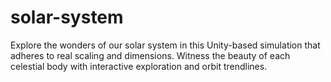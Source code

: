 # solar-system
 Explore the wonders of our solar system in this Unity-based simulation that adheres to real scaling and dimensions. Witness the beauty of each celestial body with interactive exploration and orbit trendlines.
